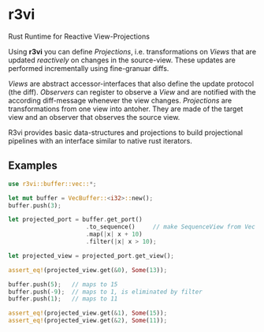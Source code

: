 # r3vi

Rust Runtime for Reactive View-Projections

Using **r3vi** you can define *Projections*, i.e. transformations on *Views* that are
updated *reactively* on changes in the source-view.
These updates are performed incrementally using fine-granuar diffs.

*Views* are abstract accessor-interfaces that also define the update protocol (the diff).
*Observers* can register to observe a *View* and are notified with the according diff-message
whenever the view changes.
*Projections* are transformations from one view into antoher.
They are made of the target view and an observer that observes the source view.

R3vi provides basic data-structures and projections to build projectional pipelines
with an interface similar to native rust iterators.


## Examples

```rust
use r3vi::buffer::vec::*;

let mut buffer = VecBuffer::<i32>::new();
buffer.push(3);

let projected_port = buffer.get_port()
                      .to_sequence()     // make SequenceView from Vec
                      .map(|x| x + 10)
                      .filter(|x| x > 10);

let projected_view = projected_port.get_view();

assert_eq!(projected_view.get(&0), Some(13));

buffer.push(5);   // maps to 15
buffer.push(-9);  // maps to 1, is eliminated by filter
buffer.push(1);   // maps to 11

assert_eq!(projected_view.get(&1), Some(15));
assert_eq!(projected_view.get(&2), Some(11));

```
